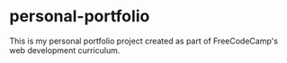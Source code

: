 # personal-portfolio
This is my personal portfolio project created as part of FreeCodeCamp's web development curriculum.
